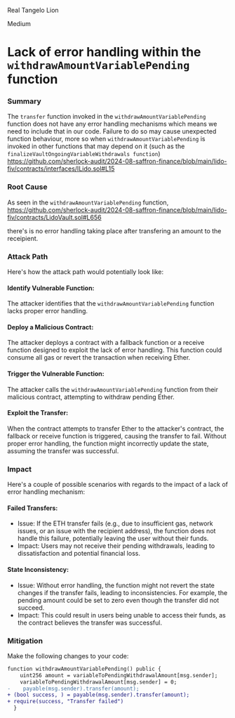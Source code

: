 Real Tangelo Lion

Medium

# Lack of error handling within the `withdrawAmountVariablePending` function

### Summary

The `transfer` function invoked in the `withdrawAmountVariablePending` function does not have any error handling mechanisms which means we need to include that in our code. Failure to do so may cause unexpected function behaviour, more so when `withdrawAmountVariablePending` is invoked in other functions that may depend on it (such as the `finalizeVaultOngoingVariableWithdrawals function`)
https://github.com/sherlock-audit/2024-08-saffron-finance/blob/main/lido-fiv/contracts/interfaces/ILido.sol#L15

### Root Cause

As seen in the `withdrawAmountVariablePending` function, https://github.com/sherlock-audit/2024-08-saffron-finance/blob/main/lido-fiv/contracts/LidoVault.sol#L656

there's is no error handling taking place after transfering an amount to the receipient.

### Attack Path

Here's how the attack path would potentially look like:

#### Identify Vulnerable Function:
The attacker identifies that the `withdrawAmountVariablePending` function lacks proper error handling.

#### Deploy a Malicious Contract:
The attacker deploys a contract with a fallback function or a receive function designed to exploit the lack of error handling. This function could consume all gas or revert the transaction when receiving Ether.

#### Trigger the Vulnerable Function:
The attacker calls the `withdrawAmountVariablePending` function from their malicious contract, attempting to withdraw pending Ether.
#### Exploit the Transfer:
When the contract attempts to transfer Ether to the attacker's contract, the fallback or receive function is triggered, causing the transfer to fail.
Without proper error handling, the function might incorrectly update the state, assuming the transfer was successful.

### Impact

Here's a couple of possible scenarios with regards to the impact of a lack of error handling mechanism:

#### Failed Transfers:
* Issue: If the ETH transfer fails (e.g., due to insufficient gas, network issues, or an issue with the recipient address), the function does not handle this failure, potentially leaving the user without their funds.
* Impact: Users may not receive their pending withdrawals, leading to dissatisfaction and potential financial loss.

#### State Inconsistency:

* Issue: Without error handling, the function might not revert the state changes if the transfer fails, leading to inconsistencies. For example, the pending amount could be set to zero even though the transfer did not succeed.
* Impact: This could result in users being unable to access their funds, as the contract believes the transfer was successful.

### Mitigation

Make the following changes to your code:
```diff
function withdrawAmountVariablePending() public {
    uint256 amount = variableToPendingWithdrawalAmount[msg.sender];
    variableToPendingWithdrawalAmount[msg.sender] = 0;
-    payable(msg.sender).transfer(amount);
+ (bool success, ) = payable(msg.sender).transfer(amount);
+ require(success, "Transfer failed")
  }
```